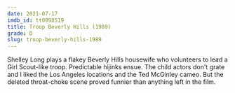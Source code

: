 ```yaml
---
date: 2021-07-17
imdb_id: tt0098519
title: Troop Beverly Hills (1989)
grade: D
slug: troop-beverly-hills-1989
---
```


Shelley Long plays a flakey Beverly Hills housewife who volunteers to lead a Girl Scout-like troop. Predictable hijinks ensue. The child actors don't grate and I liked the Los Angeles locations and the Ted McGinley cameo. But the deleted throat-choke scene proved funnier than anything left in the film.